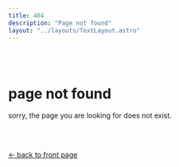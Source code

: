 ```yaml
---
title: 404
description: "Page not found"
layout: "../layouts/TextLayout.astro"
---
```


<br><br>

# page not found

sorry, the page you are looking for does not exist.

<br><br>

[&larr; back to front page](/)